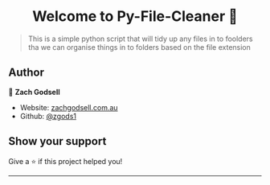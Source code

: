 <h1 align="center">Welcome to Py-File-Cleaner 👋</h1>
<p>
</p>

> This is a simple python script that will tidy up any files in to foolders tha we can organise things in to folders based on the file extension

## Author

👤 **Zach Godsell**

* Website: [zachgodsell.com.au](https://zachgodsell.com.au)
* Github: [@zgods1](https://github.com/zgods1)

## Show your support

Give a ⭐️ if this project helped you!

***

